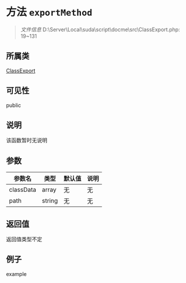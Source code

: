 # 方法 `exportMethod`



> *文件信息* D:\Server\Local\suda\script\docme\src\ClassExport.php: 19~131

## 所属类 

[ClassExport](../ClassExport.md)

## 可见性

 public 

## 说明

该函数暂时无说明


## 参数


| 参数名 | 类型 | 默认值 | 说明 |
|--------|-----|-------|-------|
| classData |  array | 无 | 无 |
| path |  string | 无 | 无 |



## 返回值

返回值类型不定


## 例子

example